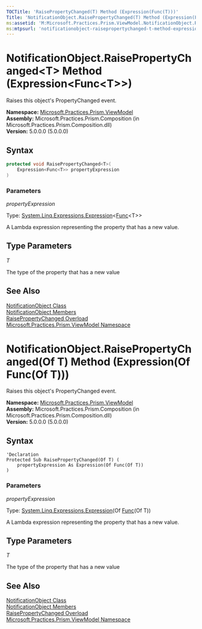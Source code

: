 ```yaml
---
TOCTitle: 'RaisePropertyChanged(T) Method (Expression(Func(T)))'
Title: 'NotificationObject.RaisePropertyChanged(T) Method (Expression(Func(T))) (Microsoft.Practices.Prism.ViewModel)'
ms:assetid: 'M:Microsoft.Practices.Prism.ViewModel.NotificationObject.RaisePropertyChanged\`\`1(System.Linq.Expressions.Expression{System.Func{\`\`0}})'
ms:mtpsurl: 'notificationobject-raisepropertychanged-t-method-expression-func-t-mspp-viewmodel.md'
---
```



# NotificationObject.RaisePropertyChanged&lt;T&gt; Method (Expression&lt;Func&lt;T&gt;&gt;)

Raises this object's PropertyChanged event.

**Namespace:** [Microsoft.Practices.Prism.ViewModel](/patterns-practices/reference/mspp-viewmodel-namespace)<br/>
**Assembly:** Microsoft.Practices.Prism.Composition (in Microsoft.Practices.Prism.Composition.dll)<br/>
**Version:** 5.0.0.0 (5.0.0.0)

## Syntax

```C#
protected void RaisePropertyChanged<T>(
	Expression<Func<T>> propertyExpression
)
```

### Parameters

*propertyExpression*  

Type: [System.Linq.Expressions.Expression](http://msdn.microsoft.com/en-us/library/bb335710)&lt;[Func](http://msdn.microsoft.com/en-us/library/bb534960)&lt;T&gt;&gt;

A Lambda expression representing the property that has a new value.

## Type Parameters


*T*  

The type of the property that has a new value

## See Also

[NotificationObject Class](/patterns-practices/reference/notificationobject-class-mspp-viewmodel)<br/>
[NotificationObject Members](/patterns-practices/reference/notificationobject-members-mspp-viewmodel)<br/>
[RaisePropertyChanged Overload](/patterns-practices/reference/notificationobject-raisepropertychanged-method-mspp-viewmodel)<br/>
[Microsoft.Practices.Prism.ViewModel Namespace](/patterns-practices/reference/mspp-viewmodel-namespace)<br/>

# NotificationObject.RaisePropertyChanged(Of T) Method (Expression(Of Func(Of T)))

Raises this object's PropertyChanged event.

**Namespace:** [Microsoft.Practices.Prism.ViewModel](/patterns-practices/reference/mspp-viewmodel-namespace)<br/>
**Assembly:** Microsoft.Practices.Prism.Composition (in Microsoft.Practices.Prism.Composition.dll)<br/>
**Version:** 5.0.0.0 (5.0.0.0)

## Syntax

```VB
'Declaration
Protected Sub RaisePropertyChanged(Of T) ( 
	propertyExpression As Expression(Of Func(Of T))
)
```

### Parameters

*propertyExpression*  

Type: [System.Linq.Expressions.Expression](http://msdn.microsoft.com/en-us/library/bb335710)(Of [Func](http://msdn.microsoft.com/en-us/library/bb534960)(Of T))

A Lambda expression representing the property that has a new value.

## Type Parameters


*T*  

The type of the property that has a new value

## See Also

[NotificationObject Class](/patterns-practices/reference/notificationobject-class-mspp-viewmodel)<br/>
[NotificationObject Members](/patterns-practices/reference/notificationobject-members-mspp-viewmodel)<br/>
[RaisePropertyChanged Overload](/patterns-practices/reference/notificationobject-raisepropertychanged-method-mspp-viewmodel)<br/>
[Microsoft.Practices.Prism.ViewModel Namespace](/patterns-practices/reference/mspp-viewmodel-namespace)<br/>